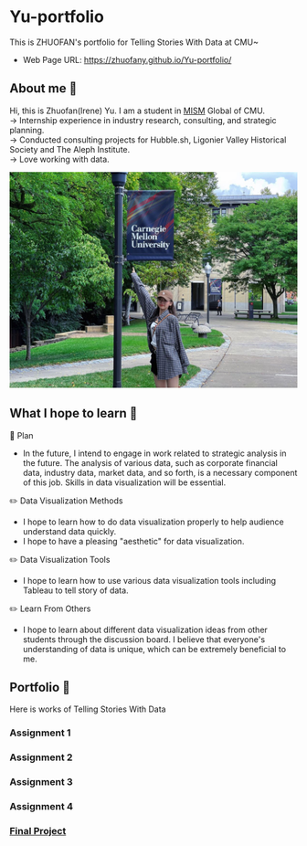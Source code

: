 # Yu-portfolio
This is ZHUOFAN's portfolio for Telling Stories With Data at CMU~  
* Web Page URL: https://zhuofany.github.io/Yu-portfolio/

## About me 🐬
Hi, this is Zhuofan(Irene) Yu. I am a student in [MISM](https://www.heinz.cmu.edu/programs/information-systems-management-master/) Global of CMU.  
-> Internship experience in industry research, consulting, and strategic planning.  
-> Conducted consulting projects for Hubble.sh, Ligonier Valley Historical Society and The Aleph Institute.  
-> Love working with data.  
  
<img src="about-me.jpg" width="600"/> 


## What I hope to learn 🔔
🎯 Plan  
*  In the future, I intend to engage in work related to strategic analysis in the future. The analysis of various data, such as corporate financial data, industry data, market data, and so forth, is a necessary component of this job. Skills in data visualization will be essential.

✏️  Data Visualization Methods  
* I hope to learn how to do data visualization properly to help audience understand data quickly.  
* I hope to have a pleasing "aesthetic" for data visualization.  

✏️  Data Visualization Tools  
* I hope to learn how to use various data visualization tools including Tableau to tell story of data.  

✏️  Learn From Others  
* I hope to learn about different data visualization ideas from other students through the discussion board. I believe that everyone's understanding of data is unique, which can be extremely beneficial to me.

## Portfolio 📃
Here is works of Telling Stories With Data  
### Assignment 1
### Assignment 2
### Assignment 3
### Assignment 4
### [Final Project](https://github.com/zhuofany/Yu-portfolio/blob/main/Final-Project.md) 


